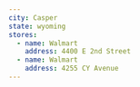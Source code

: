 ```yaml
---
city: Casper
state: wyoming
stores:
  - name: Walmart
    address: 4400 E 2nd Street
  - name: Walmart
    address: 4255 CY Avenue
---
```

